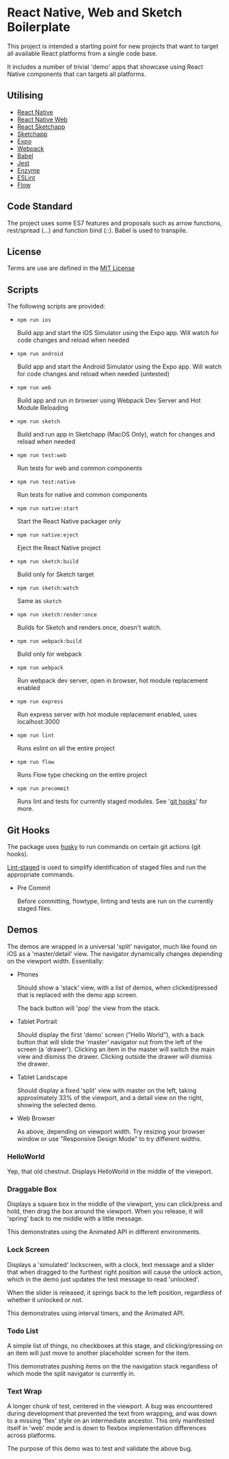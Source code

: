# React Native, Web and Sketch Boilerplate

This project is intended a starting point for new projects that want to
target all available React platforms from a single code base.

It includes a number of trivial 'demo' apps that showcase using React Native
components that can targets all platforms.

## Utilising

* [React Native](https://facebook.github.io/react-native/)
* [React Native Web](https://github.com/necolas/react-native-web)
* [React Sketchapp](http://airbnb.io/react-sketchapp/)
* [Sketchapp](https://www.sketchapp.com)
* [Expo](https://expo.io)
* [Webpack](https://webpack.js.org)
* [Babel](https://babeljs.io)
* [Jest](https://facebook.github.io/jest/)
* [Enzyme](http://airbnb.io/enzyme/)
* [ESLint](https://eslint.org)
* [Flow](http://flow.org)

## Code Standard

The project uses some ES7 features and proposals such as arrow functions,
rest/spread (...) and function bind (::).  Babel is used to transpile.

## License

Terms are use are defined in the [MIT License](https://github.com/dmeehan1968/react-native-web-sketch-boilerplate/blob/master/LICENSE.md)

## Scripts

The following scripts are provided:

* ```npm run ios```

  Build app and start the iOS Simulator using the Expo app.  Will watch for
  code changes and reload when needed

* ```npm run android```

  Build app and start the Android Simulator using the Expo app.  Will watch for
  code changes and reload when needed (untested)

* ```npm run web```

  Build app and run in browser using Webpack Dev Server and Hot Module
  Reloading

* ```npm run sketch```

  Build and run app in Sketchapp (MacOS Only), watch for changes and reload
  when needed

* ```npm run test:web```

  Run tests for web and common components

* ```npm run test:native```

  Run tests for native and common components

* ```npm run native:start```

  Start the React Native packager only

* ```npm run native:eject```

  Eject the React Native project

* ```npm run sketch:build```

  Build only for Sketch target

* ```npm run sketch:watch```

  Same as ```sketch```

* ```npm run sketch:render:once```

  Builds for Sketch and renders once, doesn't watch.

* ```npm run webpack:build```

  Build only for webpack

* ```npm run webpack```

  Run webpack dev server, open in browser, hot module replacement enabled

* ```npm run express```

  Run express server with hot module replacement enabled, uses localhost:3000

* ```npm run lint```

  Runs eslint on all the entire project

* ```npm run flow```

  Runs Flow type checking on the entire project

* ```npm run precommit```

  Runs lint and tests for currently staged modules.  See
  '[git hooks](#git-hooks)' for more.

## Git Hooks

The package uses [husky](https://www.npmjs.com/package/husky) to run
commands on certain git actions (git hooks).

[Lint-staged](https://www.npmjs.com/package/lint-staged) is used to simplify
identification of staged files and run the appropriate commands.

* Pre Commit

  Before committing, flowtype, linting and tests are run on the currently
  staged files.


## Demos

The demos are wrapped in a universal 'split' navigator, much like found on
iOS as a 'master/detail' view.  The navigator dynamically changes depending on
the viewport width.  Essentially:

* Phones

  Should show a 'stack' view, with a list of demos, when clicked/pressed
  that is replaced with the demo app screen.

  The back button will 'pop' the view from the stack.

* Tablet Portrait

  Should display the first 'demo' screen ("Hello World"), with a back button
  that will slide the 'master' navigator out from the left of the screen
  (a 'drawer').  Clicking an item in the master will switch the main view and
  dismiss the drawer.  Clicking outside the drawer will dismiss the drawer.

* Tablet Landscape

  Should display a fixed 'split' view with master on the left, taking
  approximately 33% of the viewport, and a detail view on the right, showing
  the selected demo.

* Web Browser

  As above, depending on viewport width.  Try resizing your browser window
  or use "Responsive Design Mode" to try different widths.

### HelloWorld

Yep, that old chestnut.  Displays HelloWorld in the middle of the viewport.

### Draggable Box

Displays a square box in the middle of the viewport, you can click/press and
hold, then drag the box around the viewport.  When you release, it will
'spring' back to me middle with a little message.

This demonstrates using the Animated API in different environments.

### Lock Screen

Displays a 'simulated' lockscreen, with a clock, text message and a slider
that when dragged to the furthest right position will cause the unlock action,
which in the demo just updates the test message to read 'unlocked'.

When the slider is released, it springs back to the left position, regardless
of whether it unlocked or not.

This demonstrates using interval timers, and the Animated API.

### Todo List

A simple list of things, no checkboxes at this stage, and clicking/pressing
on an item will just move to another placeholder screen for the item.

This demonstrates pushing items on the the navigation stack regardless of
which mode the split navigator is currently in.

### Text Wrap

A longer chunk of test, centered in the viewport.  A bug was encountered
during development that prevented the text from wrapping, and was down to a
missing 'flex' style on an intermediate ancestor.  This only manifested itself
in 'web' mode and is down to flexbox implementation differences across
platforms.

The purpose of this demo was to test and validate the above bug.
